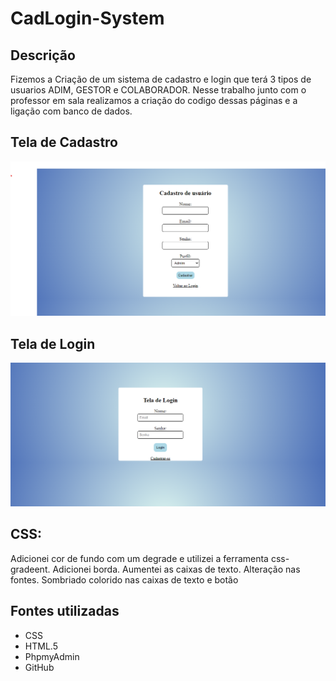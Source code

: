 # CadLogin-System

## Descrição 
 Fizemos a Criação de um sistema de cadastro e login que terá 3 tipos de usuarios ADIM, GESTOR e COLABORADOR. Nesse trabalho junto com o professor em sala realizamos a criação do codigo dessas páginas e a ligação com banco de dados.


## Tela de Cadastro
![img](img/Captura%20de%20tela%202024-09-30%20080129cadastro.png)

## Tela de Login
![img](img/Captura%20de%20tela%202024-09-30%20080013login.png)

## CSS:
Adicionei cor de fundo com um degrade e utilizei a ferramenta css-gradeent.
Adicionei borda.
Aumentei as caixas de texto.
Alteração nas fontes.
Sombriado colorido nas caixas de texto e botão

## Fontes utilizadas
- CSS  
- HTML.5  
- PhpmyAdmin  
- GitHub  
